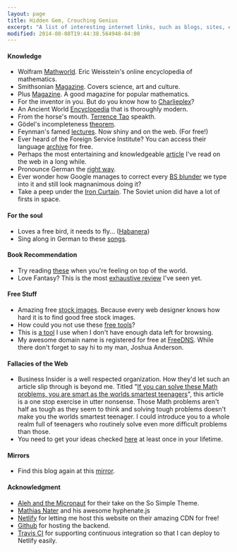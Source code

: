 ```yaml
---
layout: page
title: Hidden Gem, Crouching Genius 
excerpt: "A list of interesting internet links, such as blogs, sites, etc that I visit frequently"
modified: 2014-08-08T19:44:38.564948-04:00
---
```


#### <i class="fa fa-university"></i> Knowledge

* Wolfram [Mathworld](http://mathworld.wolfram.com/). Eric Weisstein's online encyclopedia of mathematics.
* Smithsonian [Magazine](http://www.smithsonianmag.com/). Covers science, art and culture.
* Plus [Magazine](https://plus.maths.org/content/). A good magazine for popular mathematics.
* For the inventor in you. But do you know how to [Charlieplex](https://www.wikiwand.com/en/Charlieplexing)?
* An Ancient World [Encyclopedia](http://www.ancient.eu/) that is thoroughly modern.
* From the horse's mouth. [Terrence Tao](https://terrytao.wordpress.com/career-advice/batch-low-intensity-tasks-together/) speakth.
* Gödel's incompleteness [theorem](https://plus.maths.org/content/goumldel-and-limits-logic).
* Feynman's famed [lectures](http://feynmanlectures.caltech.edu/). Now shiny and on the web. (For free!)
* Ever heard of the Foreign Service Institute? You can access their language [archive](http://fsi-language-courses.org) for free.
* Perhaps the most entertaining and knowledgeable [article](http://eusebeia.dyndns.org/4d/vis/02-analogy) I've read on the web in a long while.
* Pronounce German the [right way](http://joycep.myweb.port.ac.uk/pronounce/).
* Ever wonder how Google manages to correct every [BS blunder](http://www.norvig.com/spell-correct.html) we type into it and still look magnanimous doing it?
* Take a peep under the [Iron Curtain](http://mentallandscape.com/V_LaunchVehicles.htm). The Soviet union did have a lot of firsts in space.

#### <i class="fa fa-paw"></i> For the soul

* Loves a free bird, it needs to fly... ([Habanera](https://www.youtube.com/watch?v=px36njyCnVM))
* Sing along in German to these [songs](http://www.fluentu.com/german/blog/learn-german-with-songs-music/).

#### Book Recommendation

* Try reading [these](http://olympiads.win.tue.nl/imo/books.html) when you're feeling on top of the world.
* Love Fantasy? This is the most [exhaustive review](http://bestfantasybooks.com/top25-fantasy-books.php) I've seen yet.

#### <i class="fa fa-unlock"></i> Free Stuff

* Amazing free [stock images](https://bootstrapbay.com/blog/free-stock-photos/). Because every web designer knows how hard it is to find good free stock images.
* How could you not use these [free tools](http://blog.ghost.org/distributed-team-tools/)?
* This is [a tool](http://www.textise.net/) I use when I don't have enough data left for browsing.
* My awesome domain name is registered for free at [FreeDNS](https://freedns.afraid.org). While there don't forget to say hi to my man, Joshua Anderson.

#### <i class="fa fa-wheelchair"></i> Fallacies of the Web

* Business Insider is a well respected organization. How they'd let such an article slip through is beyond me. Titled "[If you can solve these Math problems, you are smart as the worlds smartest teenagers](http://www.businessinsider.com/if-you-can-solve-these-math-problems-you-are-as-smart-as-the-worlds-smartest-teenagers-2013-5?op=1)", this article is a one stop exercise in utter nonsense. Those Math problems aren't half as tough as they seem to think and solving tough problems doesn't make you the worlds smartest teenager. I could introduce you to a whole realm full of teenagers who routinely solve even more difficult problems than those. 
* You need to get your ideas checked [here](http://math.ucr.edu/home/baez/crackpot.html) at least once in your lifetime.


#### Mirrors

* Find this blog again at this [mirror](http://navigator-douglas-18745.netlify.com/).

#### Acknowledgment

* [Aleh and the Micronaut](http://themicronaut.github.io) for their take on the So Simple Theme.
* [Mathias Nater](https://github.com/mnater) and his awesome hyphenate.js
* [Netlify](https://www.netlify.com) for letting me host this website on their amazing CDN for free!
* [Github](https://github.com) for hosting the backend.
* [Travis CI](https://travis-ci.org) for supporting continuous integration so that I can deploy to Netlify easily.


